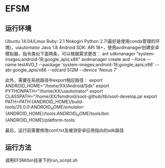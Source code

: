 # EFSM
## 运行环境
Ubuntu 14.04/Linux
Ruby: 2.1
Nokogiri
Python 2.7(最好是使用conda管理的环境)，uiautomator
Java 1.8
Android SDK: API 18+，使用avdmanager创建安卓模拟器，指令类似下面两条，可以根据需求更改：
ant
sdkmanager “system-images;android-18;google_apis;x86”
avdmanager create avd --force --name testAVD_1 --package 'system-images;android-18;google_apis;x86' --abi google_apis/x86 --sdcard 512M --device 'Nexus 7'

此外，需要在系统路径中export相应路径：
export ANDROID_HOME="/home/XX/Android/Sdk"
export PYTHONPATH="/home/XX/uiautomator"
export CLASSPATH="/home/XX/fsmdroid/soot-github/lib/soot-develop.jar
export PATH=$PATH:${ANDROID_HOME}/build-tools/25.0.0:${ANDROID_HOME}/emulator:${ANDROID_HOME}/tools:${ANDROID_HOME}/tools/bin:${ANDROID_HOME}/platform-tools:

最后，运行前需要修改conf.txt及被测安卓应用指向的sdk路径

## 运行方法
调用EFSM/bin目录下的run_script.sh
